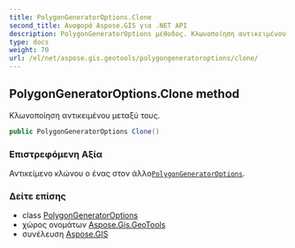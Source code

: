 ```yaml
---
title: PolygonGeneratorOptions.Clone
second_title: Αναφορά Aspose.GIS για .NET API
description: PolygonGeneratorOptions μέθοδος. Κλωνοποίηση αντικειμένου μεταξύ τους.
type: docs
weight: 70
url: /el/net/aspose.gis.geotools/polygongeneratoroptions/clone/
---
```

## PolygonGeneratorOptions.Clone method

Κλωνοποίηση αντικειμένου μεταξύ τους.

```csharp
public PolygonGeneratorOptions Clone()
```

### Επιστρεφόμενη Αξία

Αντικείμενο κλώνου ο ένας στον άλλο[`PolygonGeneratorOptions`](../).

### Δείτε επίσης

* class [PolygonGeneratorOptions](../)
* χώρος ονομάτων [Aspose.Gis.GeoTools](../../polygongeneratoroptions/)
* συνέλευση [Aspose.GIS](../../../)


